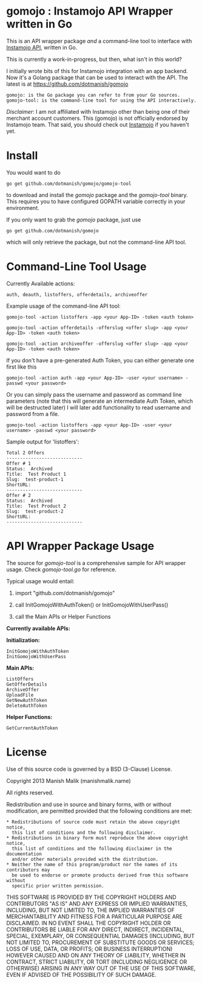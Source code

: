 gomojo : Instamojo API Wrapper written in Go
============================================

This is an API wrapper package *and* a command-line tool to interface with 
[Instamojo API](https://www.instamojo.com/developers/), written in Go.

This is currently a work-in-progress, but then, what isn't in this world?

I initially wrote bits of this for Instamojo integration with an app backend.
Now it's a Golang package that can be used to interact with the API.
The latest is at https://github.com/dotmanish/gomojo

    gomojo: is the Go package you can refer to from your Go sources.
    gomojo-tool: is the command-line tool for using the API interactively.

_Disclaimer_: I am not affiliated with Instamojo other than being one of
their  merchant account customers. This (gomojo) is not officially
endorsed by Instamojo team. That said, you should check out
[Instamojo](https://www.instamojo.com/) if you haven't yet.

Install
=======

You would want to do

    go get github.com/dotmanish/gomojo/gomojo-tool

to download and install the *gomojo* package and the *gomojo-tool* binary.
This requires you to have configured GOPATH variable correctly in your
environment.

If you only want to grab the *gomojo* package, just use

    go get github.com/dotmanish/gomojo

which will only retrieve the package, but not the command-line API tool.


Command-Line Tool Usage
=======================

Currently Available actions:

    auth, deauth, listoffers, offerdetails, archiveoffer

Example usage of the command-line API tool:

    gomojo-tool -action listoffers -app <your App-ID> -token <auth token>

    gomojo-tool -action offerdetails -offerslug <offer slug> -app <your App-ID> -token <auth token>

    gomojo-tool -action archiveoffer -offerslug <offer slug> -app <your App-ID> -token <auth token>


If you don't have a pre-generated Auth Token, you can either generate one first like this

    gomojo-tool -action auth -app <your App-ID> -user <your username> -passwd <your password>

Or you can simply pass the username and password as command line parameters
(note that this will generate an intermediate Auth Token, which will be destructed later)
I will later add functionality to read username and password from a file.
 
    gomojo-tool -action listoffers -app <your App-ID> -user <your username> -passwd <your password>

Sample output for 'listoffers':

    Total 2 Offers
    ----------------------------
    Offer # 1
    Status:  Archived
    Title:  Test Product 1
    Slug:  test-product-1
    ShortURL:
    ----------------------------
    Offer # 2
    Status:  Archived
    Title:  Test Product 2
    Slug:  test-product-2
    ShortURL:
    ----------------------------


API Wrapper Package Usage
=========================

The source for *gomojo-tool* is a comprehensive sample for API wrapper usage.
Check *gomojo-tool.go* for reference.

Typical usage would entail:

1. import "github.com/dotmanish/gomojo"

2. call InitGomojoWithAuthToken() or InitGomojoWithUserPass()
   
3. call the Main APIs or Helper Functions
    

**Currently available APIs:**

**Initialization:** 

    InitGomojoWithAuthToken
    InitGomojoWithUserPass

**Main APIs:**

    ListOffers
    GetOfferDetails
    ArchiveOffer
    UploadFile
    GetNewAuthToken
    DeleteAuthToken

**Helper Functions:**

    GetCurrentAuthToken


License
=======

Use of this source code is governed by a BSD (3-Clause) License.

Copyright 2013 Manish Malik (manishmalik.name)

All rights reserved.
    
Redistribution and use in source and binary forms, with or without
modification, are permitted provided that the following conditions are met:

    * Redistributions of source code must retain the above copyright notice,
      this list of conditions and the following disclaimer.
    * Redistributions in binary form must reproduce the above copyright notice,
      this list of conditions and the following disclaimer in the documentation
      and/or other materials provided with the distribution.
    * Neither the name of this program/product nor the names of its contributors may
      be used to endorse or promote products derived from this software without
      specific prior written permission.

THIS SOFTWARE IS PROVIDED BY THE COPYRIGHT HOLDERS AND CONTRIBUTORS "AS IS" AND
ANY EXPRESS OR IMPLIED WARRANTIES, INCLUDING, BUT NOT LIMITED TO, THE IMPLIED
WARRANTIES OF MERCHANTABILITY AND FITNESS FOR A PARTICULAR PURPOSE ARE
DISCLAIMED. IN NO EVENT SHALL THE COPYRIGHT HOLDER OR CONTRIBUTORS BE LIABLE FOR
ANY DIRECT, INDIRECT, INCIDENTAL, SPECIAL, EXEMPLARY, OR CONSEQUENTIAL DAMAGES
(INCLUDING, BUT NOT LIMITED TO, PROCUREMENT OF SUBSTITUTE GOODS OR SERVICES;
LOSS OF USE, DATA, OR PROFITS; OR BUSINESS INTERRUPTION) HOWEVER CAUSED AND ON
ANY THEORY OF LIABILITY, WHETHER IN CONTRACT, STRICT LIABILITY, OR TORT
(INCLUDING NEGLIGENCE OR OTHERWISE) ARISING IN ANY WAY OUT OF THE USE OF THIS
SOFTWARE, EVEN IF ADVISED OF THE POSSIBILITY OF SUCH DAMAGE.
